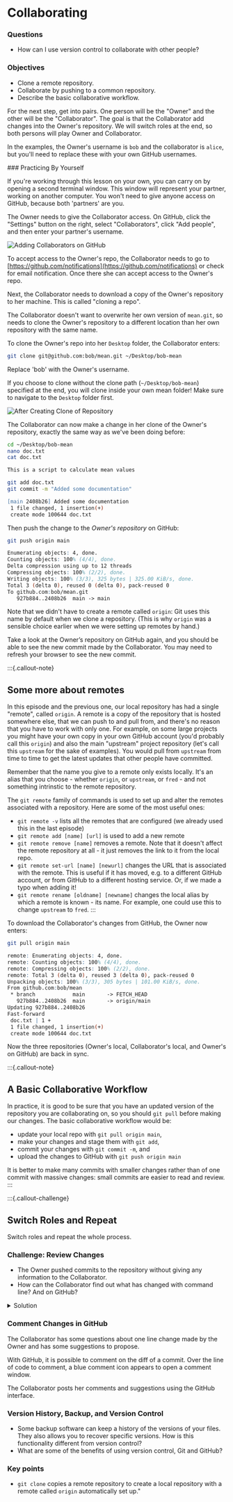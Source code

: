 # Collaborating

<div class="questions">

### Questions

- How can I use version control to collaborate with other people?

</div>

<div class="objectives">

### Objectives

- Clone a remote repository.
- Collaborate by pushing to a common repository.
- Describe the basic collaborative workflow.

</div>  


For the next step, get into pairs.  One person will be the "Owner" and the other
will be the "Collaborator". The goal is that the Collaborator add changes into
the Owner's repository. We will switch roles at the end, so both persons will
play Owner and Collaborator.

In the examples, the Owner's username is `bob` and the collaborator is `alice`,
but you'll need to replace these with your own GitHub usernames.

<div class="callout">
### Practicing By Yourself

If you're working through this lesson on your own, you can carry on by opening
a second terminal window.
This window will represent your partner, working on another computer. You
won't need to give anyone access on GitHub, because both 'partners' are you.

</div>

The Owner needs to give the Collaborator access. On GitHub, click the "Settings"
button on the right, select "Collaborators", click "Add people", and
then enter your partner's username.

![Adding Collaborators on GitHub](../fig/github-add-collaborators.png)

To accept access to the Owner's repo, the Collaborator
needs to go to [https://github.com/notifications](https://github.com/notifications) 
or check for email notification. Once there she can accept access to the Owner's repo.

Next, the Collaborator needs to download a copy of the Owner's repository to her
machine. This is called "cloning a repo". 

The Collaborator doesn't want to overwrite her own version of `mean.git`, so 
needs to clone the Owner's repository to a different location than her own 
repository with the same name.
 
To clone the Owner's repo into her `Desktop` folder, the Collaborator enters:

```sh
git clone git@github.com:bob/mean.git ~/Desktop/bob-mean
```

Replace 'bob' with the Owner's username.

If you choose to clone without the clone path (`~/Desktop/bob-mean`) specified
at the end, you will clone inside your own mean folder! Make sure to navigate
to the `Desktop` folder first.

![After Creating Clone of Repository](../fig/github-collaboration.svg)

The Collaborator can now make a change in her clone of the Owner's repository, exactly the same way as we've been doing before:

```sh
cd ~/Desktop/bob-mean
nano doc.txt
cat doc.txt
```

```abc
This is a script to calculate mean values
```

```sh
git add doc.txt
git commit -m "Added some documentation"
```

```abc
[main 2408b26] Added some documentation
 1 file changed, 1 insertion(+)
 create mode 100644 doc.txt
```

Then push the change to the *Owner's repository* on GitHub:

```sh
git push origin main
```

```abc
Enumerating objects: 4, done.
Counting objects: 100% (4/4), done.
Delta compression using up to 12 threads
Compressing objects: 100% (2/2), done.
Writing objects: 100% (3/3), 325 bytes | 325.00 KiB/s, done.
Total 3 (delta 0), reused 0 (delta 0), pack-reused 0
To github.com:bob/mean.git
   927b884..2408b26  main -> main
```

Note that we didn't have to create a remote called `origin`: Git uses this
name by default when we clone a repository.  (This is why `origin` was a
sensible choice earlier when we were setting up remotes by hand.)

Take a look at the Owner’s repository on GitHub again, and you should be 
able to see the new commit made by the Collaborator. You may need to refresh
your browser to see the new commit.


:::{.callout-note}

## Some more about remotes

In this episode and the previous one, our local repository has had
a single "remote", called `origin`. A remote is a copy of the repository
that is hosted somewhere else, that we can push to and pull from, and 
there's no reason that you have to work with only one. For example, 
on some large projects you might have your own copy in your own GitHub
account (you'd probably call this `origin`) and also the main "upstream"
project repository (let's call this `upstream` for the sake of examples).
You would pull from `upstream` from time to 
time to get the latest updates that other people have committed.

Remember that the name you give to a remote only exists locally. It's
an alias that you choose - whether `origin`, or `upstream`, or `fred` -
and not something intrinstic to the remote repository.

The `git remote` family of commands is used to set up and alter the remotes
associated with a repository. Here are some of the most useful ones:

* `git remote -v` lists all the remotes that are configured (we already used this in the last episode)
* `git remote add [name] [url]` is used to add a new remote
* `git remote remove [name]` removes a remote. Note that it doesn't affect the  remote repository at all - it just removes the link to it from the local repo.
* `git remote set-url [name] [newurl]` changes the URL that is associated with the remote. This is useful if it has moved, e.g. to a different GitHub account, or from GitHub to a different hosting service. Or, if we made a typo when adding it!
* `git remote rename [oldname] [newname]` changes the local alias by which a remote is known - its name. For example, one could use this to change `upstream` to `fred`.
:::

To download the Collaborator's changes from GitHub, the Owner now enters:

```sh
git pull origin main
```

```abc
remote: Enumerating objects: 4, done.
remote: Counting objects: 100% (4/4), done.
remote: Compressing objects: 100% (2/2), done.
remote: Total 3 (delta 0), reused 3 (delta 0), pack-reused 0
Unpacking objects: 100% (3/3), 305 bytes | 101.00 KiB/s, done.
From github.com:bob/mean
 * branch            main       -> FETCH_HEAD
   927b884..2408b26  main       -> origin/main
Updating 927b884..2408b26
Fast-forward
 doc.txt | 1 +
 1 file changed, 1 insertion(+)
 create mode 100644 doc.txt
```

Now the three repositories (Owner's local, Collaborator's local, and Owner's on
GitHub) are back in sync.

:::{.callout-note}
## A Basic Collaborative Workflow

In practice, it is good to be sure that you have an updated version of the
repository you are collaborating on, so you should `git pull` before making
our changes. The basic collaborative workflow would be:

* update your local repo with `git pull origin main`,
* make your changes and stage them with `git add`,
* commit your changes with `git commit -m`, and
* upload the changes to GitHub with `git push origin main`

It is better to make many commits with smaller changes rather than
of one commit with massive changes: small commits are easier to
read and review.
:::

:::{.callout-challenge}

## Switch Roles and Repeat

Switch roles and repeat the whole process.

<div class="challenge">

### Challenge: Review Changes

- The Owner pushed commits to the repository without giving any information to the Collaborator. 
- How can the Collaborator find out what has changed with command line? And on GitHub?

<details>
<summary>Solution</summary>

On the command line, the Collaborator can use ```git fetch origin main```
to get the remote changes into the local repository, but without merging
them. Then by running ```git diff main origin/main``` the Collaborator
will see the changes output in the terminal.

On GitHub, the Collaborator can go to the repository and click on 
"commits" to view the most recent commits pushed to the repository.

</details>
</div>   



<div class="callout">

### Comment Changes in GitHub

The Collaborator has some questions about one line change made by the Owner and has some suggestions to propose.

With GitHub, it is possible to comment on the diff of a commit. Over the line of code to comment, a blue comment icon appears to open a comment window.

The Collaborator posts her comments and suggestions using the GitHub interface.

</div>

<div class="callout">

### Version History, Backup, and Version Control

- Some backup software can keep a history of the versions of your files. They also allows you to recover specific versions. How is this functionality different from version control?
- What are some of the benefits of using version control, Git and GitHub?

</div>



<div class="keypoints">

### Key points

- `git clone` copies a remote repository to create a local repository with a remote called `origin` automatically set up."

</div>